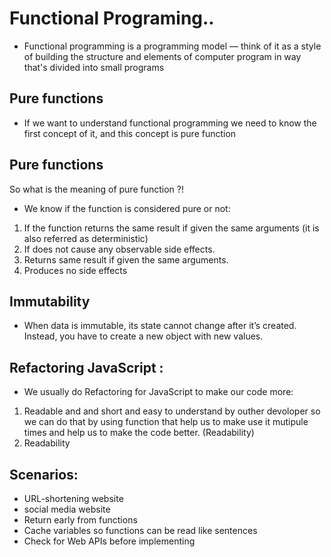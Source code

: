# Functional Programing..

- Functional programming is a programming model — think of it as a style of building the structure and elements of computer program in way that's divided into small programs

## Pure functions

- If we want to understand functional programming we need to know the first concept of it, and this concept is pure function

## Pure functions

So what is the meaning of pure function ?!

- We know if the function is considered pure or not:

1. If the function returns the same result if given the same arguments (it is also referred as deterministic)
2. If does not cause any observable side effects.
3. Returns same result if given the same arguments.
4. Produces no side effects


## Immutability

- When data is immutable, its state cannot change after it’s created. Instead, you have to create a new object with new values.

## Refactoring JavaScript :

- We usually do Refactoring for JavaScript to make our code more:
1. Readable and and short and easy to understand by outher devoloper so we can do that by using function that help us to make use it mutipule times and help us to make the code better. (Readability)  
2. Readability

## Scenarios:

- URL-shortening website
- social media website
- Return early from functions
- Cache variables so functions can be read like sentences
- Check for Web APIs before implementing
